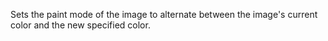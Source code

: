Sets the paint mode of the image to alternate between the image's current color and the new specified color.